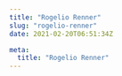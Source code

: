 ```yaml
---
title: "Rogelio Renner"
slug: "rogelio-renner"
date: 2021-02-20T06:51:34Z

meta:
  title: "Rogelio Renner"
---
```


